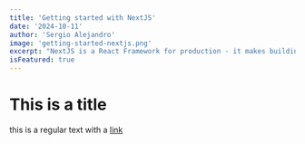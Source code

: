 ```yaml
---
title: 'Getting started with NextJS'
date: '2024-10-11'
author: 'Sergio Alejandro'
image: 'getting-started-nextjs.png'
excerpt: "NextJS is a React Framework for production - it makes building fullstack react apps and sites a breeze and ships it with build-it SSR"
isFeatured: true
---
```


# This is a title

this is a regular text with a [link](https://google.com)
